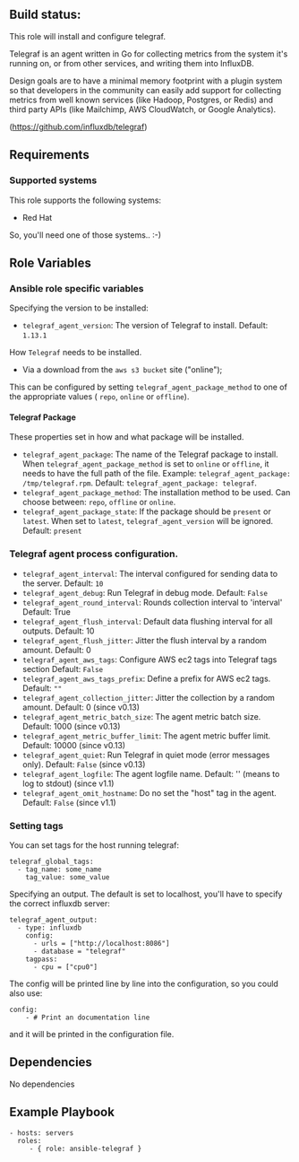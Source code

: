 ## Build status:

This role will install and configure telegraf.

Telegraf is an agent written in Go for collecting metrics from the system it's running on, or from other services, and writing them into InfluxDB.

Design goals are to have a minimal memory footprint with a plugin system so that developers in the community can easily add support for collecting metrics from well known services (like Hadoop, Postgres, or Redis) and third party APIs (like Mailchimp, AWS CloudWatch, or Google Analytics).

(https://github.com/influxdb/telegraf)

## Requirements

### Supported systems

This role supports the following systems:

 * Red Hat

So, you'll need one of those systems.. :-)

## Role Variables

### Ansible role specific variables

Specifying the version to be installed:

* `telegraf_agent_version`: The version of Telegraf to install. Default: `1.13.1`

How `Telegraf` needs to be installed.

* Via a download from the `aws s3 bucket` site ("online");

This can be configured by setting `telegraf_agent_package_method` to one of the appropriate values ( `repo`, `online` or `offline`).

#### Telegraf Package

These properties set in how and what package will be installed.

* `telegraf_agent_package`: The name of the Telegraf package to install. When `telegraf_agent_package_method` is set to `online` or `offline`, it needs to have the full path of the file. Example: `telegraf_agent_package: /tmp/telegraf.rpm`. Default: `telegraf_agent_package: telegraf`.
* `telegraf_agent_package_method`: The installation method to be used. Can choose between: `repo`, `offline` or `online`.
* `telegraf_agent_package_state`: If the package should be `present` or `latest`. When set to `latest`, `telegraf_agent_version` will be ignored. Default: `present`

### Telegraf agent process configuration.

* `telegraf_agent_interval`: The interval configured for sending data to the server. Default: `10`
* `telegraf_agent_debug`: Run Telegraf in debug mode. Default: `False`
* `telegraf_agent_round_interval`: Rounds collection interval to 'interval' Default: True
* `telegraf_agent_flush_interval`: Default data flushing interval for all outputs. Default: 10
* `telegraf_agent_flush_jitter`: Jitter the flush interval by a random amount. Default: 0
* `telegraf_agent_aws_tags`: Configure AWS ec2 tags into Telegraf tags section Default: `False`
* `telegraf_agent_aws_tags_prefix`: Define a prefix for AWS ec2 tags. Default: `""`
* `telegraf_agent_collection_jitter`: Jitter the collection by a random amount. Default: 0 (since v0.13)
* `telegraf_agent_metric_batch_size`: The agent metric batch size. Default: 1000  (since v0.13)
* `telegraf_agent_metric_buffer_limit`: The agent metric buffer limit. Default: 10000  (since v0.13)
* `telegraf_agent_quiet`: Run Telegraf in quiet mode (error messages only). Default: `False` (since v0.13)
* `telegraf_agent_logfile`: The agent logfile name. Default: '' (means to log to stdout) (since v1.1)
* `telegraf_agent_omit_hostname`: Do no set the "host" tag in the agent. Default: `False` (since v1.1)

### Setting tags

You can set tags for the host running telegraf:

	telegraf_global_tags:
	  - tag_name: some_name
	    tag_value: some_value

Specifying an output. The default is set to localhost, you'll have to specify the correct influxdb server:

	telegraf_agent_output:
	  - type: influxdb
	    config:
	      - urls = ["http://localhost:8086"]
	      - database = "telegraf"
        tagpass:
          - cpu = ["cpu0"]

The config will be printed line by line into the configuration, so you could also use:

	config:
		- # Print an documentation line

and it will be printed in the configuration file.

## Dependencies

No dependencies

## Example Playbook

    - hosts: servers
      roles:
         - { role: ansible-telegraf }



